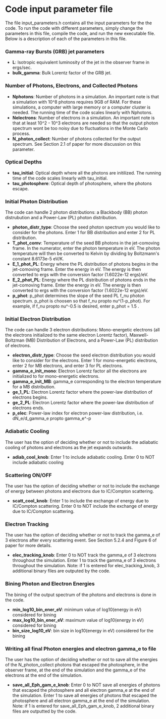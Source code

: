 # Code input parameter file

The file input_parameters.h contains all the input parameters for the the code. 
To run the code with different parameters, simply change the parameters
in this file, compile the code, and run the new executable file. Below is a
description of each of the parameters in this file.

### Gamma-ray Bursts (GRB) jet parameters

- **L**: Isotropic equivalent luminosity of the jet in the observer frame in ergs/sec.
- **bulk_gamma**: Bulk Lorentz factor of the GRB jet.

### Number of Photons, Electrons, and Collected Photons

- **Nphotons**: Number of photons in a simulation. An important note is that a 
simulation with 10^8 photons requires 9GB of RAM. For these simulations, a
computer with large memory or a computer cluster is needed. The running time of the
code scales linearly with Nphotons.
- **Nelectrons**: Number of electrons in a simulation. An important note is that
at least 10^2 - 10^3 electrons are needed so that the output photon spectrum wont
be too noisy due to fluctuations in the Monte Carlo process.
- **N_photon_collect**: Number of photons collected for the output spectrum. See Section 2.1
of paper for more discussion on this parameter.

### Optical Depths

- **tau_initial**: Optical depth where all the photons are initilized. The running 
time of the code scales linearly with tau_initial.
- **tau_photosphere**: Optical depth of photosphere, where the photons escape.

### Initial Photon Distribution

The code can handle 2 photon distributions: a Blackbody (BB) photon distrubution
and a Power-Law (PL) photon distribution.

- **photon_distr_type**: Choose the seed photon spectrum you would like to consider 
for the photons. Enter 1 for BB distribution and enter 2 for PL distribution.
- **T_phot_comv**: Temperature of the seed BB photons in the jet-comoving frame.
In the numerator, enter the photon temperature in eV. The photon temperature
will then be converted to Kelvin by dividing by Boltzmann's constant 8.6173e-5 eV/K.
- **E_1_phot_PL**: Energy where the PL distribution of photons begins in the
jet-comoving frame. Enter the energy in eV. The energy is then converted to ergs 
with the conversion factor (1.6022e-12 ergs)/eV.
- **E_2_phot_PL**: Energy where the PL distribution of photons ends in the
jet-comoving frame. Enter the energy in eV. The energy is then converted to ergs 
with the conversion factor (1.6022e-12 ergs)/eV.
- **p_phot**: p_phot determines the slope of the seed PL f_nu photon spectrum. p_phot
is choosen so that f_nu propto nu^(1-p_phot). For example, if f_nu propto nu^-0.5 is
desired, enter p_phot = 1.5 .

### Initial Electron Distribution

The code can handle 3 electron distributions: Mono-energetic electrons (all
the electrons initialized to the same electron Lorentz factor), 
Maxwell-Boltzman (MB) Distribution of Electrons, and a Power-Law (PL) distribution
of electrons. 

- **electron_distr_type**: Choose the seed electron distribution you would like to consider 
for the electrons. Enter 1 for mono-energetic electrons, enter 2 for MB electrons,
and enter 3 for PL electrons.
- **gamma_e_init_mono**: Electron Lorentz factor all the electrons are initialized
to for mono-energetic electrons.
- **gamma_e_init_MB**: gamma_e corresponding to the electron temperature for a MB distribution.
- **ge_1_PL**: Electron Lorentz factor where the power-law distribution of electrons begins.
- **ge_2_PL**: Electron Lorentz factor where the power-law distribution of electrons ends.
- **p_elec**: Power-law index for electron power-law distribution, 
i.e. dN_e/d_gamma_e propto gamma_e^-p

### Adiabatic Cooling

The user has the option of deciding whether or not to include the adiabatic cooling
of photons and electrons as the jet expands outwards.

- **adiab_cool_knob**: Enter 1 to include adiabatic cooling. 
Enter 0 to NOT include adiabatic cooling

### Scattering ON/OFF

The user has the option of deciding whether or not to include the exchange
of energy between photons and electrons due to IC/Compton scattering.

- **scatt_cool_knob**: Enter 1 to include the exchange of energy due to
IC/Compton scattering. Enter 0 to NOT include the exchange of energy 
due to IC/Compton scattering. 

### Electron Tracking

The user has the option of deciding whether or not to track the gamma_e
of 3 electrons after every scattering event. See Section 5.2.4 and Figure 6
of paper for more details. 

- **elec_tracking_knob**: Enter 0 to NOT track the gamma_e of
3 electrons throughout the simulation. Enter 1 to track the gamma_e of
3 electrons throughout the simulation. Note: if 1 is entered for
elec_tracking_knob, 3 additional binary files are outputed by the code.

### Bining Photon and Electron Energies

The bining of the output spectrum of the photons and electrons 
is done in the code. 

- **min_log10_bin_ener_eV**: minimum value of log10(energy in eV) 
considered for bining
- **max_log10_bin_ener_eV**: maximum value of log10(energy in eV) 
considered for bining
- **bin_size_log10_eV**: bin size in log10(energy in eV) considered
for the bining

### Writing all final Photon energies and electron gamma_e to file

The user has the option of deciding whether or not to save all the energies
of the N_photon_collect photons that escaped the photosphere, 
in the observer frame, at the end
of the simulation and the gamma_e of the electrons at the end of the 
simulation.

- **save_all_Eph_gam_e_knob**: Enter 0 to NOT save all energies
of photons that escaped the photosphere and all electron gamma_e at
the end of the simulation. Enter 1 to save all energies
of photons that escaped the photosphere and all electron gamma_e at
the end of the simulation. Note: if 1 is entered for
save_all_Eph_gam_e_knob, 2 additional binary files are outputted by the code.


